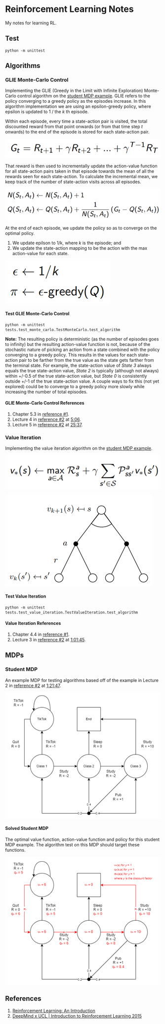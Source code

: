 # Reinforcement Learning Notes

My notes for learning RL.

## Test

```
python -m unittest
```

## Algorithms

### GLIE Monte-Carlo Control

Implementing the GLIE (Greedy in the Limit with Infinite Exploration) Monte-Carlo control algorithm on the [student MDP example](#student-mdp). GLIE refers to the policy converging to a greedy policy as the episodes increase. In this algorithm implementation we are using an epsilon-greedy policy, where epsilon is updated to 1 / the _k_ th episode.

Within each episode, every time a state-action pair is visited, the total discounted reward from that point onwards (or from that time step _t_ onwards) to the end of the episode is stored for each state-action pair.

![total discounted reward](./docs/total-discounted-reward.png)

That reward is then used to incrementally update the action-value function for all state-action pairs taken in that episode towards the mean of all the rewards seen for each state-action. To calculate the incremental mean, we keep track of the number of state-action visits across all episodes.

![action value incremental mean](./docs/action-value-incremental-mean.png)

At the end of each episode, we update the policy so as to converge on the optimal policy. 
1. We update epilson to 1/k, where _k_ is the episode; and 
2. We update the state-action mapping to be the action with the max action-value for each state.

![GLIE monte-carlo control policy update](./docs/glie-monte-carlo-control-policy-update.png)

#### Test GLIE Monte-Carlo Control

```
python -m unittest tests.test_monte_carlo.TestMonteCarlo.test_algorithm
```

**Note:** The resulting policy is deterministic (as the number of episodes goes to infinity) but the resulting action-value function is not, because of the stochastic nature of picking an action from a state combined with the policy converging to a greedy policy. This results in the values for each state-action pair to be farther from the true value as the state gets farther from the terminal state. For example, the state-action value of _State 3_ always equals the true state-action value, _State 2_ is typically (although not always) within +/-0.5 of the true state-action value, but _State 0_ is consistently outside +/-1 of the true state-action value. A couple ways to fix this (not yet explored) could be to converge to a greedy policy more slowly while increasing the number of total episodes.

#### GLIE Monte-Carlo Control References

1. Chapter 5.3 in [reference #1](#references).
2. Lecture 4 in [reference #2](#references) at [5:06](https://youtu.be/PnHCvfgC_ZA?t=306).
2. Lecture 5 in [reference #2](#references) at [25:37](https://youtu.be/0g4j2k_Ggc4?t=1537).

### Value Iteration

Implementing the value iteration algorithm on the [student MDP example](#student-mdp).

![optimal value iteration](./docs/algorithm-optimal-value-iteration.png)

![backup diagram value iteration](./docs/backup-diagram-value-iteration.png)

#### Test Value Iteration

```
python -m unittest tests.test_value_iteration.TestValueIteration.test_algorithm
```

#### Value Iteration References

1. Chapter 4.4 in [reference #1](#references).
2. Lecture 3 in [reference #2](#references) at [1:01:45](https://youtu.be/Nd1-UUMVfz4?t=3705).

## MDPs

### Student MDP

An example MDP for testing algorithms based off of the example in Lecture 2 in [reference #2](#references) at [1:21:47](https://youtu.be/lfHX2hHRMVQ?t=4907).

![Student MDP Example](./docs/example-mdp-student.png)

#### Solved Student MDP

The optimal value function, action-value function and policy for this student MDP example. The algorithm test on this MDP should target these functions.

![Solved Student MDP Example](./docs/example-mdp-student-solved.png)

## References

1. [Reinforcement Learning: An Introduction](http://incompleteideas.net/book/RLbook2020.pdf)
2. [DeepMind x UCL | Introduction to Reinforcement Learning 2015](https://www.youtube.com/playlist?list=PLqYmG7hTraZDM-OYHWgPebj2MfCFzFObQ)

